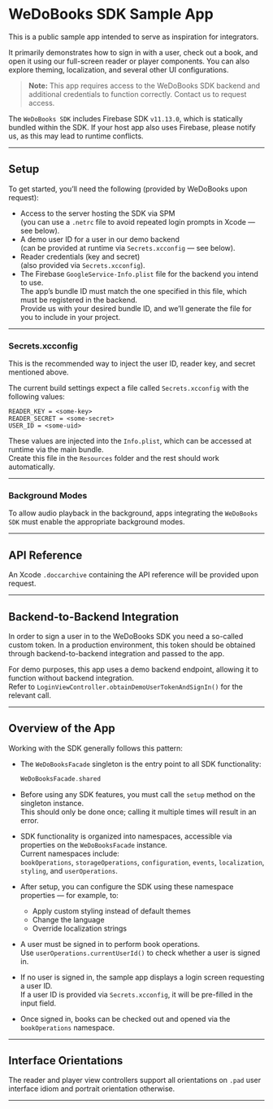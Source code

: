 # WeDoBooks SDK Sample App

This is a public sample app intended to serve as inspiration for integrators.

It primarily demonstrates how to sign in with a user, check out a book, and open it using our full-screen reader or player components. You can also explore theming, localization, and several other UI configurations.

> **Note:** This app requires access to the WeDoBooks SDK backend and additional credentials to function correctly. Contact us to request access.

The `WeDoBooks SDK` includes Firebase SDK `v11.13.0`, which is statically bundled within the SDK. If your host app also uses Firebase, please notify us, as this may lead to runtime conflicts.

---

## Setup

To get started, you’ll need the following (provided by WeDoBooks upon request):

- Access to the server hosting the SDK via SPM  
  (you can use a `.netrc` file to avoid repeated login prompts in Xcode — see below).
- A demo user ID for a user in our demo backend  
  (can be provided at runtime via `Secrets.xcconfig` — see below).
- Reader credentials (key and secret)  
  (also provided via `Secrets.xcconfig`).
- The Firebase `GoogleService-Info.plist` file for the backend you intend to use.  
  The app’s bundle ID must match the one specified in this file, which must be registered in the backend.  
  Provide us with your desired bundle ID, and we’ll generate the file for you to include in your project.

---

### Secrets.xcconfig

This is the recommended way to inject the user ID, reader key, and secret mentioned above.  

The current build settings expect a file called `Secrets.xcconfig` with the following values:

```
READER_KEY = <some-key>
READER_SECRET = <some-secret>
USER_ID = <some-uid>
```

These values are injected into the `Info.plist`, which can be accessed at runtime via the main bundle.  
Create this file in the `Resources` folder and the rest should work automatically.

---

### Background Modes

To allow audio playback in the background, apps integrating the `WeDoBooks SDK` must enable the appropriate background modes.

---

## API Reference

An Xcode `.doccarchive` containing the API reference will be provided upon request.

---

## Backend-to-Backend Integration

In order to sign a user in to the WeDoBooks SDK you need a so-called custom token.
In a production environment, this token should be obtained through backend-to-backend integration and passed to the app.

For demo purposes, this app uses a demo backend endpoint, allowing it to function without backend integration.  
Refer to `LoginViewController.obtainDemoUserTokenAndSignIn()` for the relevant call.

---

## Overview of the App

Working with the SDK generally follows this pattern:

- The `WeDoBooksFacade` singleton is the entry point to all SDK functionality:  
  ```swift
  WeDoBooksFacade.shared
  ```

- Before using any SDK features, you must call the `setup` method on the singleton instance.  
  This should only be done once; calling it multiple times will result in an error.

- SDK functionality is organized into namespaces, accessible via properties on the `WeDoBooksFacade` instance.  
  Current namespaces include:  
  `bookOperations`, `storageOperations`, `configuration`, `events`, `localization`, `styling`, and `userOperations`.

- After setup, you can configure the SDK using these namespace properties — for example, to:
  - Apply custom styling instead of default themes
  - Change the language
  - Override localization strings

- A user must be signed in to perform book operations.  
  Use `userOperations.currentUserId()` to check whether a user is signed in.

- If no user is signed in, the sample app displays a login screen requesting a user ID.  
  If a user ID is provided via `Secrets.xcconfig`, it will be pre-filled in the input field.

- Once signed in, books can be checked out and opened via the `bookOperations` namespace.

---

## Interface Orientations

The reader and player view controllers support all orientations on `.pad` user interface idiom and portrait orientation otherwise.

---
